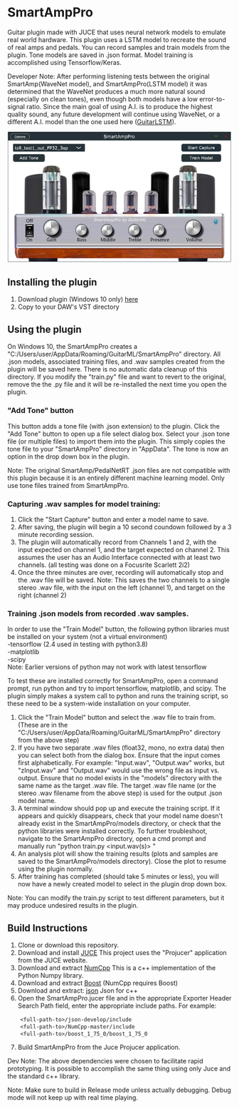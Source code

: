 # SmartAmpPro

Guitar plugin made with JUCE that uses neural network models to emulate real world hardware.
This plugin uses a LSTM model to recreate the sound of real amps and pedals. You can record
samples and train models from the plugin. Tone models are saved in .json format. Model training
is accomplished using Tensorflow/Keras.

Developer Note: After performing listening tests between the original SmartAmp(WaveNet model), and
SmartAmpPro(LSTM model) it was determined that the WaveNet produces a much more natural
sound (especially on clean tones), even though both models have a low error-to-signal ratio. 
Since the main goal of using A.I. is to produce the highest quality sound, any future 
development will continue using WaveNet, or a different A.I. model than the one used here ([GuitarLSTM](https://github.com/GuitarML/GuitarLSTM)).

![app](https://github.com/GuitarML/SmartAmpPro/blob/master/resources/plugin.png)

## Installing the plugin

1. Download plugin (Windows 10 only) [here](https://github.com/GuitarML/SmartAmpPro/releases/tag/v1.0)
2. Copy to your DAW's VST directory

## Using the plugin

On Windows 10, the SmartAmpPro creates a "C:/Users/user/AppData/Roaming/GuitarML/SmartAmpPro" directory. 
All .json models, associated training files, and .wav samples created from the plugin will be saved here. 
There is no automatic data cleanup of this directory. If you modify the "train.py" file and want to revert 
to the original, remove the the .py file and it will be re-installed the next time you open the plugin.

### "Add Tone" button
This button adds a tone file (with .json extension) to the plugin. Click the "Add Tone" button to open up 
a file select dialog box. Select your .json tone file (or multiple files) to import them into the plugin. 
This simply copies the tone file to your "SmartAmpPro" directory in "AppData". The tone is now an option
in the drop down box in the plugin. 

Note: The original SmartAmp/PedalNetRT .json files are not compatible with this plugin because it is an
entirely different machine learning model. Only use tone files trained from SmartAmpPro.

### Capturing .wav samples for model training:

1. Click the "Start Capture" button and enter a model name to save. 
2. After saving, the plugin will begin a 10 second coundown followed by a 3 minute recording session.
3. The plugin will automatically record from Channels 1 and 2, with the input expected on channel 1, and the target
   expected on channel 2. This assumes the user has an Audio Interface connected with at least two channels.
   (all testing was done on a Focusrite Scarlett 2i2)
4. Once the three minutes are over, recording will automatically stop and the .wav file will be saved.
   Note: This saves the two channels to a single stereo .wav file, with the input on the left (channel 1), and target on the right (channel 2)


### Training .json models from recorded .wav samples.

In order to use the "Train Model" button, the following python libraries must be installed on your system (not a virtual environment)<br>
-tensorflow (2.4 used in testing with python3.8) <br>
-matplotlib<br>
-scipy<br>
Note: Earlier versions of python may not work with latest tensorflow

To test these are installed correctly for SmartAmpPro, open a command prompt, run python and try to import tensorflow, matplotlib, and scipy.
The plugin simply makes a system call to python and runs the training script, so these need to be a system-wide installation on your computer.

1. Click the "Train Model" button and select the .wav file to train from.
    (These are in the "C:/Users/user/AppData/Roaming/GuitarML/SmartAmpPro" directory from the above step)
2. If you have two separate .wav files (float32, mono, no extra data) then you can select both from the
   dialog box. Ensure that the input comes first alphabetically. For example:
	"Input.wav", "Output.wav" works, but  "zInput.wav" and "Output.wav" would use the wrong file as input vs. output.
   Ensure that no model exists in the "models" directory with the same name as the target .wav file. The target .wav file
   name (or the stereo .wav filename from the above step) is used for the output .json model name.
3. A terminal window should pop up and execute the training script. If it appears and quickly disappears, check that your
model name doesn't already exist in the SmartAmpPro/models directory, or check that the python libraries were installed correctly.
To further troubleshoot, navigate to the SmartAmpPro directory, open a cmd prompt and manually run "python train.py <input.wav(s)> <name>"
4. An analysis plot will show the training results (plots and samples are saved to the SmartAmpPro/models directory). Close the plot to resume using the plugin normally.
5. After training has completed (should take 5 minutes or less), you will now have a newly created model to select in the plugin drop down box.
	

Note: You can modify the train.py script to test different parameters, but it may produce undesired results in the plugin.


## Build Instructions

1. Clone or download this repository.
2. Download and install [JUCE](https://juce.com/) This project uses the "Projucer" application from the JUCE website. 
3. Download and extract [NumCpp](https://github.com/dpilger26/NumCpp) This is a c++ implementation of the Python Numpy library.
4. Download and extract [Boost](https://www.boost.org/)  (NumCpp requires Boost)
5. Download and extract: [json](https://github.com/nlohmann/json) Json for c++
6. Open the SmartAmpPro.jucer file and in the appropriate Exporter Header Search Path field, enter the appropriate include paths.
   For example:

```
  	<full-path-to>/json-develop/include
	<full-path-to>/NumCpp-master/include
	<full-path-to>/boost_1_75_0/boost_1_75_0
```
7. Build SmartAmpPro from the Juce Projucer application. 

Dev Note: The above dependencies were chosen to facilitate rapid prototyping. It is possible to accomplish the same
	thing using only Juce and the standard c++ library.

Note: Make sure to build in Release mode unless actually debugging. Debug mode will not keep up with real time playing.
